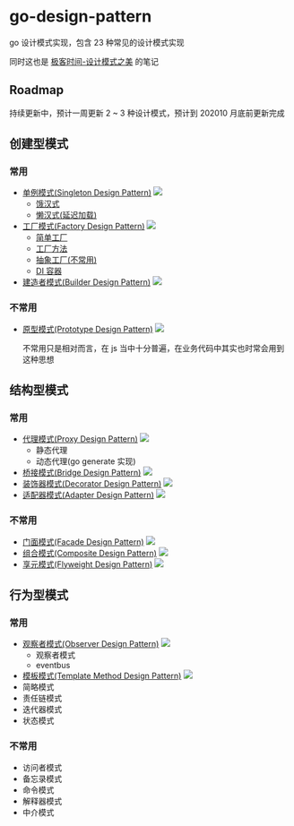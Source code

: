 # go-design-pattern

go 设计模式实现，包含 23 种常见的设计模式实现

同时这也是 [极客时间-设计模式之美](https://time.geekbang.org/column/intro/250) 的笔记

## Roadmap

持续更新中，预计一周更新 2 ~ 3 种设计模式，预计到 202010 月底前更新完成

## 创建型模式

### 常用

- [单例模式(Singleton Design Pattern)](./01_singleton) [![](https://img.shields.io/badge/BLOG-%E7%82%B9%E5%87%BB%E6%9F%A5%E7%9C%8B-success?style=flat&cacheSeconds=360000)](https://lailin.xyz/post/singleton.html)
  - [饿汉式](./01_singleton/singleton.go)
  - [懒汉式(延迟加载)](./01_singleton/singleton_lazy.go)
- [工厂模式(Factory Design Pattern)](./02_factory) [![](https://img.shields.io/badge/BLOG-%E7%82%B9%E5%87%BB%E6%9F%A5%E7%9C%8B-success?style=flat&cacheSeconds=360000)](https://lailin.xyz/post/factory.html)
  - [简单工厂](./02_factory/021_simple_factory)
  - [工厂方法](./02_factory/022_factory_method)
  - [抽象工厂(不常用)](./02_factory/023_abstract_factory)
  - [DI 容器](./02_factory/024_di)
- [建造者模式(Builder Design Pattern)](./03_builder) [![](https://img.shields.io/badge/BLOG-%E7%82%B9%E5%87%BB%E6%9F%A5%E7%9C%8B-success?style=flat&cacheSeconds=360000)](https://lailin.xyz/post/builder.html)

### 不常用

- [原型模式(Prototype Design Pattern)](./04_prototype) [![](https://img.shields.io/badge/BLOG-%E7%82%B9%E5%87%BB%E6%9F%A5%E7%9C%8B-success?style=flat&cacheSeconds=360000)](https://lailin.xyz/post/prototype.html)
  
  不常用只是相对而言，在 js 当中十分普遍，在业务代码中其实也时常会用到这种思想

## 结构型模式

### 常用

- [代理模式(Proxy Design Pattern)](./05_proxy) [![](https://img.shields.io/badge/BLOG-%E7%82%B9%E5%87%BB%E6%9F%A5%E7%9C%8B-success?style=flat&cacheSeconds=360000)](https://lailin.xyz/post/proxy.html)
  - 静态代理
  - 动态代理(go generate 实现)
- [桥接模式(Bridge Design Pattern)](./06_bridge) [![](https://img.shields.io/badge/BLOG-%E7%82%B9%E5%87%BB%E6%9F%A5%E7%9C%8B-success?style=flat&cacheSeconds=360000)](https://lailin.xyz/post/bridge.html)
- [装饰器模式(Decorator Design Pattern)](./07_decorator) [![](https://img.shields.io/badge/BLOG-%E7%82%B9%E5%87%BB%E6%9F%A5%E7%9C%8B-success?style=flat&cacheSeconds=360000)](https://lailin.xyz/post/decorator.html)
- [适配器模式(Adapter Design Pattern)](./08_adapter) [![](https://img.shields.io/badge/BLOG-%E7%82%B9%E5%87%BB%E6%9F%A5%E7%9C%8B-success?style=flat&cacheSeconds=360000)](https://lailin.xyz/post/adapter.html)

### 不常用

- [门面模式(Facade Design Pattern)](./09_facade) [![](https://img.shields.io/badge/BLOG-%E7%82%B9%E5%87%BB%E6%9F%A5%E7%9C%8B-success?style=flat&cacheSeconds=360000)](https://lailin.xyz/post/facade.html)
- [组合模式(Composite Design Pattern)](./10_composite) [![](https://img.shields.io/badge/BLOG-%E7%82%B9%E5%87%BB%E6%9F%A5%E7%9C%8B-success?style=flat&cacheSeconds=360000)](https://lailin.xyz/post/composite.html)
- [享元模式(Flyweight Design Pattern)](./11_flyweight) [![](https://img.shields.io/badge/BLOG-%E7%82%B9%E5%87%BB%E6%9F%A5%E7%9C%8B-success?style=flat&cacheSeconds=360000)](https://lailin.xyz/post/flyweight.html)

## 行为型模式

### 常用

- [观察者模式(Observer Design Pattern)](./12_observer) [![](https://img.shields.io/badge/BLOG-%E7%82%B9%E5%87%BB%E6%9F%A5%E7%9C%8B-success?style=flat&cacheSeconds=360000)](https://lailin.xyz/post/observer.html)
  - 观察者模式
  - eventbus
- [模板模式(Template Method Design Pattern)](./13_template) [![](https://img.shields.io/badge/BLOG-%E7%82%B9%E5%87%BB%E6%9F%A5%E7%9C%8B-success?style=flat&cacheSeconds=360000)](https://lailin.xyz/post/template.html)
- 简略模式
- 责任链模式
- 迭代器模式
- 状态模式

### 不常用

- 访问者模式
- 备忘录模式
- 命令模式
- 解释器模式
- 中介模式
